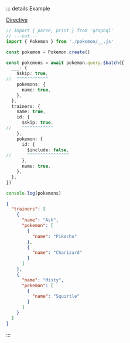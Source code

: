 ::: details Example

<div class="ExampleSnippet">
<a href="../../examples/generated/directive">Directive</a>

<!-- dprint-ignore-start -->
```ts twoslash
// import { parse, print } from 'graphql'
// ---cut---
import { Pokemon } from './pokemon/__.js'

const pokemon = Pokemon.create()

const pokemons = await pokemon.query.$batch({
  ___: {
    $skip: true,
//  ^^^^^^^^^^^^
    pokemons: {
      name: true,
    },
  },
  trainers: {
    name: true,
    id: {
      $skip: true,
//    ^^^^^^^^^^^^
    },
    pokemon: {
      id: {
        $include: false,
//      ^^^^^^^^^^^^^^^^
      },
      name: true,
    },
  },
})

console.log(pokemons)
```
<!-- dprint-ignore-end -->

<!-- dprint-ignore-start -->
```json
{
  "trainers": [
    {
      "name": "Ash",
      "pokemon": [
        {
          "name": "Pikachu"
        },
        {
          "name": "Charizard"
        }
      ]
    },
    {
      "name": "Misty",
      "pokemon": [
        {
          "name": "Squirtle"
        }
      ]
    }
  ]
}
```
<!-- dprint-ignore-end -->

</div>
:::
